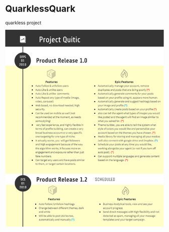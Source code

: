 # QuarklessQuark
quarkless project

![Preview Release](https://github.com/VinHylme/QuarklessQuack/blob/master/release.png?raw=true)
